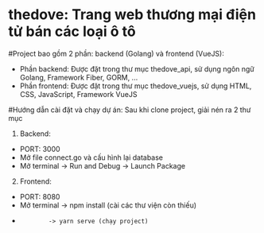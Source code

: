 # thedove: Trang web thương mại điện tử bán các loại ô tô
#Project bao gồm 2 phần: backend (Golang) và frontend (VueJS):
- Phần backend: Được đặt trong thư mục thedove_api, sử dụng ngôn ngữ Golang, Framework Fiber, GORM, ...
- Phần frontend: Được đặt trong thư mục thedove_vuejs, sử dụng HTML, CSS, JavaScript, Framework VueJS

#Hướng dẫn cài đặt và chạy dự án:
Sau khi clone project, giải nén ra 2 thư mục
1.  Backend:
  - PORT: 3000
  - Mở file connect.go và cấu hình lại database
  - Mở terminal -> Run and Debug -> Launch Package
  
2. Frontend:
  - PORT: 8080
  - Mở terminal -> npm install (cài các thư viện còn thiếu)
  -             -> yarn serve (chạy project)
